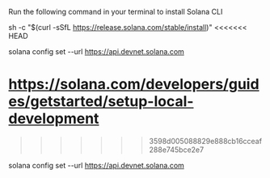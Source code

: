 Run the following command in your terminal to install Solana CLI

sh -c "$(curl -sSfL https://release.solana.com/stable/install)"
<<<<<<< HEAD

solana config set --url https://api.devnet.solana.com

https://solana.com/developers/guides/getstarted/setup-local-development
=======
>>>>>>> 3598d005088829e888cb16cceaf288e745bce2e7

solana config set --url https://api.devnet.solana.com
